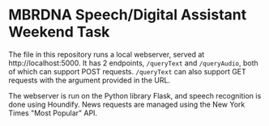 # MBRDNA Speech/Digital Assistant Weekend Task

The file in this repository runs a local webserver, served at http://localhost:5000. It has 2 endpoints, `/queryText` and `/queryAudio`, both of which can support POST requests. `/queryText` can also support GET requests with the argument provided in the URL.

The webserver is run on the Python library Flask, and speech recognition is done using Houndify. News requests are managed using the New York Times "Most Popular" API. 

